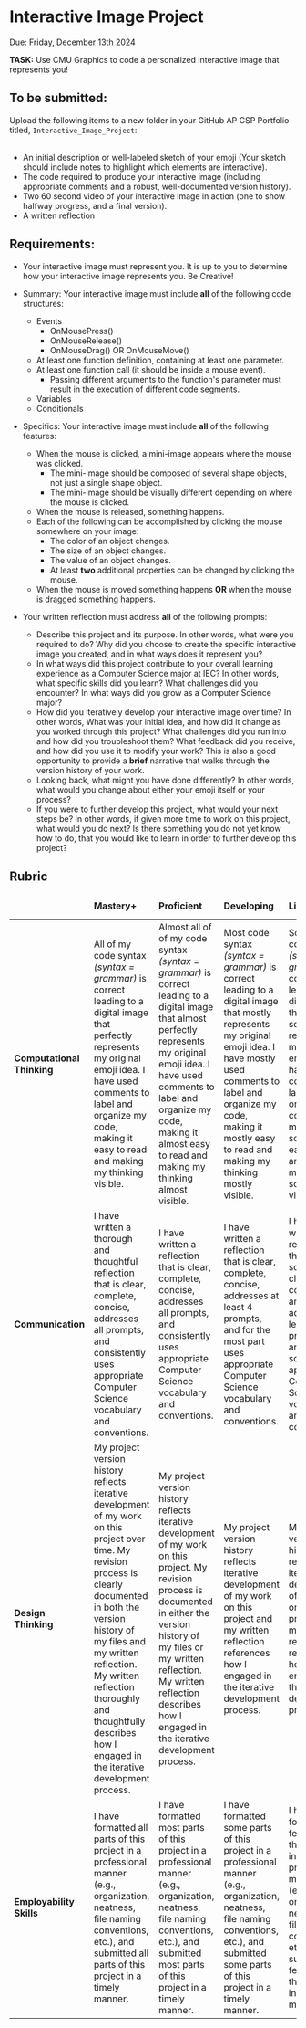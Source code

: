 # Interactive Image Project
Due: Friday, December 13th 2024

**TASK:** Use CMU Graphics to code a personalized interactive image that represents you!

## To be submitted:
Upload the following items to a new folder in your GitHub AP CSP Portfolio titled, `Interactive_Image_Project`:<br><br>
* An initial description or well-labeled sketch of your emoji (Your sketch should include notes to highlight which elements are interactive).
* The code required to produce your interactive image (including appropriate comments and a robust, well-documented version history).
* Two 60 second video of your interactive image in action (one to show halfway progress, and a final version).
* A written reflection

## Requirements:

* Your interactive image must represent you.  It is up to you to determine how your interactive image represents you.  Be Creative!

* Summary: Your interactive image must include **all** of the following code structures:
    * Events
       * OnMousePress()
       * OnMouseRelease()
       * OnMouseDrag() OR OnMouseMove() 
    * At least one function definition, containing at least one parameter.
    * At least one function call (it should be inside a mouse event).
       * Passing different arguments to the function's parameter must result in the execution of different code segments.
    * Variables
    * Conditionals     

* Specifics: Your interactive image must include **all** of the following features:
    * When the mouse is clicked, a mini-image appears where the mouse was clicked.
       * The mini-image should be composed of several shape objects, not just a single shape object.
       * The mini-image should be visually different depending on where the mouse is clicked.
    * When the mouse is released, something happens.
    * Each of the following can be accomplished by clicking the mouse somewhere on your image:
       * The color of an object changes.
       * The size of an object changes.
       * The value of an object changes.
       * At least **two** additional properties can be changed by clicking the mouse.
    * When the mouse is moved something happens **OR** when the mouse is dragged something happens.
   

 
* Your written reflection must address **all** of the following prompts:
    * Describe this project and its purpose.  In other words, what were you required to do? Why did you choose to create the specific interactive image you created, and in what ways does it represent you?
    * In what ways did this project contribute to your overall learning experience as a Computer Science major at IEC? In other words, what specific skills did you learn? What challenges did you encounter? In what ways did you grow as a Computer Science major?
    * How did you iteratively develop your interactive image over time? In other words, What was your initial idea, and how did it change as you worked through this project? What challenges did you run into and how did you troubleshoot them? What feedback did you receive, and how did you use it to modify your work?  This is also a good opportunity to provide a **brief** narrative that walks through the version history of your work.
    * Looking back, what might you have done differently? In other words, what would you change about either your emoji itself or your process?
    * If you were to further develop this project, what would your next steps be? In other words, if given more time to work on this project, what would you do next? Is there something you do not yet know how to do, that you would like to learn in order to further develop this project?
 
## Rubric

<table>
 <thead>
  <tr>
   <td>
   <td> <b>Mastery+</b></td>
   <td> <b>Proficient</b></td>
   <td> <b>Developing</b></td>
   <td> <b>Limited</b></td>
   <td> <b>Not Yet Beginning</b></td>
  </tr>
 </thead>
 <tbody>
  <tr>
   <td> <b>Computational Thinking</b>
   <td> All of my code syntax <i>(syntax = grammar)</i> is correct leading to a digital image that perfectly represents my original emoji idea. I have used comments to label and organize my code, making it easy to read and making my thinking visible. </td>
   <td> Almost all of of my code syntax <i>(syntax = grammar)</i> is correct leading to a digital image that almost perfectly represents my original emoji idea. I have used comments to label and organize my code, making it almost easy to read and making my thinking almost visible.  </td>
   <td> Most code syntax <i>(syntax = grammar)</i> is correct leading to a digital image that mostly represents my original emoji idea. I have mostly used comments to label and organize my code, making it mostly easy to read and making my thinking mostly visible.  </td>
   <td> Some of my code syntax <i>(syntax = grammar)</i> is correct leading to a digital image that somewhat represents my original emoji idea. I have used comments to label and organize my code, making it somewhat easy to read and making my thinking somewhat visible.   </td>
   <td> Few to none of my code syntax <i>(syntax = grammar)</i> is correct leading to a digital image that barely represents my emoji idea. I have used little to no comments to label and organize my code, making little to none of my thinking visible.  </td>
  </tr>
  <tr>
   <td> <b>Communication</b>
   <td> I have written a thorough and thoughtful reflection that is clear, complete, concise, addresses all prompts, and consistently uses appropriate Computer Science vocabulary and conventions. </td>
   <td> I have written a reflection that is clear, complete, concise, addresses all prompts, and consistently uses appropriate Computer Science vocabulary and conventions. </td>
   <td> I have written a reflection that is clear, complete, concise, addresses at least 4 prompts, and for the most part uses appropriate Computer Science vocabulary and conventions. </td>
   <td> I have written a reflection that is somewhat clear, complete, and concise, addresses at least 3 prompts, and uses some appropriate Computer Science vocabulary and conventions. </td>
   <td> I have written a reflection that lacks clarity, conciseness, or completeness, addresses 2 or less prompts, or uses few appropriate Computer Science vocabulary and conventions. </td>
  </tr>
  <tr>
   <td> <b>Design Thinking</b>
   <td> My project version history reflects iterative development of my work on this project over time. My revision process is clearly documented in both the version history of my files and my written reflection. 
 My written reflection thoroughly and thoughtfully describes how I engaged in the iterative development process. </td>
   <td> My project version history reflects iterative development of my work on this project.  My revision process is documented in either the version history of my files or my written reflection. 
 My written reflection describes how I engaged in the iterative development process. </td>
   <td> My project version history reflects iterative development of my work on this project and my written reflection references how I engaged in the iterative development process. </td>
   <td> My project version history reflects iterative development of my work on this project or my written reflection references how I engaged in the iterative development process.</td>
   <td> My project version history does not reflect iterative development of my work on this project and my written reflection does not reflect how I engaged in the iterative development process. </td>
  </tr>
  <tr>
   <td> <b>Employability Skills</b>
   <td> I have formatted all parts of this project in a professional manner (e.g., organization, neatness, file naming conventions, etc.), and submitted all parts of this project in a timely manner. </td>
   <td> I have formatted most parts of this project in a professional manner (e.g., organization, neatness, file naming conventions, etc.), and submitted most parts of this project in a timely manner. </td>
   <td> I have formatted some parts of this project in a professional manner (e.g., organization, neatness, file naming conventions, etc.), and submitted some parts of this project in a timely manner. </td>
   <td> I have formatted few parts of this project in a professional manner (e.g., organization, neatness, file naming conventions, etc.), and submitted few parts of this project in a timely manner. </td>
   <td> I have formatted no parts of this project in a professional manner (e.g., organization, neatness, file naming conventions, etc.), or submitted no parts of this project in a timely manner. </td>
  </tr>
 </tbody>
</table>
